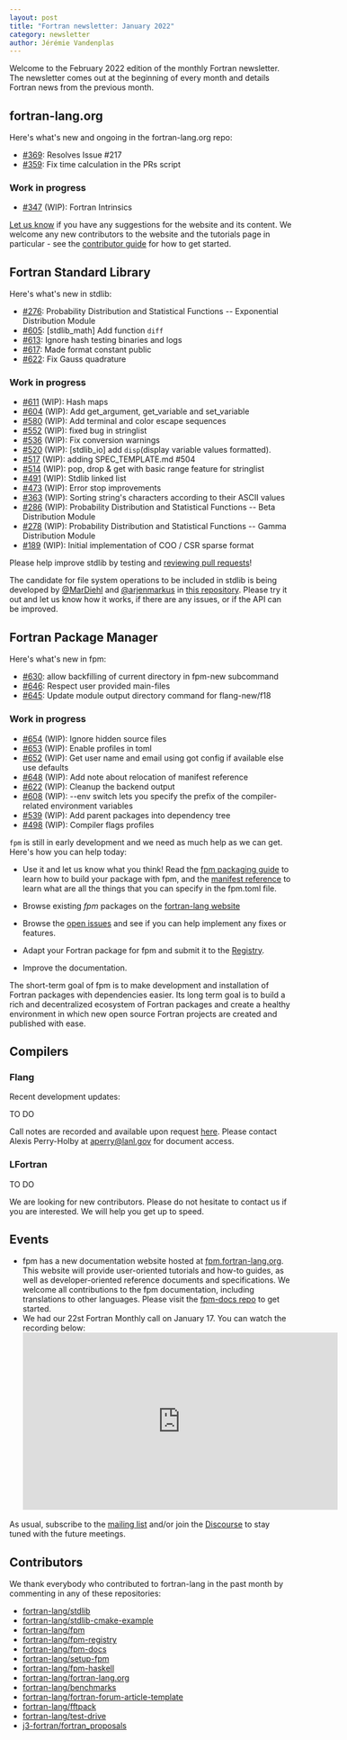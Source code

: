 ```yaml
---
layout: post
title: "Fortran newsletter: January 2022"
category: newsletter
author: Jérémie Vandenplas
---
```


Welcome to the February 2022 edition of the monthly Fortran newsletter.
The newsletter comes out at the beginning of every month and details
Fortran news from the previous month.

<ul id="page-nav"></ul>

## fortran-lang.org

Here's what's new and ongoing in the fortran-lang.org repo:

* [#369](https://github.com/fortran-lang/fortran-lang.org/pull/369):
  Resolves Issue #217
* [#359](https://github.com/fortran-lang/fortran-lang.org/pull/359):
  Fix time calculation in the PRs script

### Work in progress

* [#347](https://github.com/fortran-lang/fortran-lang.org/pull/347) (WIP):
  Fortran Intrinsics

[Let us know](https://github.com/fortran-lang/fortran-lang.org/issues)
if you have any suggestions for the website and its content.
We welcome any new contributors to the website and the tutorials page in particular - see the
[contributor guide](https://github.com/fortran-lang/fortran-lang.org/blob/HEAD/CONTRIBUTING.md)
for how to get started.

## Fortran Standard Library

Here's what's new in stdlib:

* [#276](https://github.com/fortran-lang/stdlib/pull/276):
  Probability Distribution and Statistical Functions -- Exponential Distribution Module
* [#605](https://github.com/fortran-lang/stdlib/pull/605):
  [stdlib_math] Add function `diff`
* [#613](https://github.com/fortran-lang/stdlib/pull/613):
  Ignore hash testing binaries and logs
* [#617](https://github.com/fortran-lang/stdlib/pull/617):
  Made format constant public
* [#622](https://github.com/fortran-lang/stdlib/pull/622):
  Fix Gauss quadrature

### Work in progress

* [#611](https://github.com/fortran-lang/stdlib/pull/611) (WIP):
  Hash maps
* [#604](https://github.com/fortran-lang/stdlib/pull/604) (WIP):
  Add get_argument, get_variable and set_variable
* [#580](https://github.com/fortran-lang/stdlib/pull/580) (WIP):
  Add terminal and color escape sequences
* [#552](https://github.com/fortran-lang/stdlib/pull/552) (WIP):
  fixed bug in stringlist
* [#536](https://github.com/fortran-lang/stdlib/pull/536) (WIP):
  Fix conversion warnings
* [#520](https://github.com/fortran-lang/stdlib/pull/520) (WIP):
  [stdlib_io] add `disp`(display variable values formatted).
* [#517](https://github.com/fortran-lang/stdlib/pull/517) (WIP):
  adding SPEC_TEMPLATE.md #504
* [#514](https://github.com/fortran-lang/stdlib/pull/514) (WIP):
  pop, drop & get with basic range feature for stringlist
* [#491](https://github.com/fortran-lang/stdlib/pull/491) (WIP):
  Stdlib linked list
* [#473](https://github.com/fortran-lang/stdlib/pull/473) (WIP):
  Error stop improvements
* [#363](https://github.com/fortran-lang/stdlib/pull/363) (WIP):
  Sorting string's characters according to their ASCII values
* [#286](https://github.com/fortran-lang/stdlib/pull/286) (WIP):
  Probability Distribution and Statistical Functions -- Beta Distribution Module
* [#278](https://github.com/fortran-lang/stdlib/pull/278) (WIP):
  Probability Distribution and Statistical Functions -- Gamma Distribution Module
* [#189](https://github.com/fortran-lang/stdlib/pull/189) (WIP):
  Initial implementation of COO / CSR sparse format

Please help improve stdlib by testing and [reviewing pull requests](https://github.com/fortran-lang/stdlib/issues?q=is%3Apr+is%3Aopen+label%3A%22reviewers+needed%22)!

The candidate for file system operations to be included in stdlib is being developed by
[@MarDiehl](https://github.com/MarDiehl) and [@arjenmarkus](https://github.com/arjenmarkus)
in [this repository](https://github.com/MarDiehl/stdlib_os).
Please try it out and let us know how it works, if there are any issues, or if the API can be improved.

## Fortran Package Manager

Here's what's new in fpm:

* [#630](https://github.com/fortran-lang/fpm/pull/630):
  allow backfilling of current directory in fpm-new subcommand
* [#646](https://github.com/fortran-lang/fpm/pull/646):
  Respect user provided main-files
* [#645](https://github.com/fortran-lang/fpm/pull/645):
  Update module output directory command for flang-new/f18

### Work in progress

* [#654](https://github.com/fortran-lang/fpm/pull/654) (WIP):
  Ignore hidden source files
* [#653](https://github.com/fortran-lang/fpm/pull/653) (WIP):
  Enable profiles in toml
* [#652](https://github.com/fortran-lang/fpm/pull/652) (WIP):
  Get user name and email using got config if available else use defaults
* [#648](https://github.com/fortran-lang/fpm/pull/648) (WIP):
  Add note about relocation of manifest reference
* [#622](https://github.com/fortran-lang/fpm/pull/622) (WIP):
  Cleanup the backend output
* [#608](https://github.com/fortran-lang/fpm/pull/608) (WIP):
  --env switch lets you specify the prefix of the compiler-related environment variables
* [#539](https://github.com/fortran-lang/fpm/pull/539) (WIP):
  Add parent packages into dependency tree
* [#498](https://github.com/fortran-lang/fpm/pull/498) (WIP):
  Compiler flags profiles

`fpm` is still in early development and we need as much help as we can get.
Here's how you can help today:

* Use it and let us know what you think! Read the [fpm packaging guide](https://fpm.fortran-lang.org/en/tutorial)
to learn how to build your package with fpm, and the [manifest reference](https://fpm.fortran-lang.org/en/spec/manifest.html)
to learn what are all the things that you can specify in the fpm.toml file.

* Browse existing *fpm* packages on the [fortran-lang website](https://fortran-lang.org/packages/fpm)
* Browse the [open issues](https://github.com/fortran-lang/fpm/issues) and see if you can help implement any fixes or features.
* Adapt your Fortran package for fpm and submit it to the [Registry](https://github.com/fortran-lang/fpm-registry).
* Improve the documentation.

The short-term goal of fpm is to make development and installation of Fortran packages with dependencies easier.
Its long term goal is to build a rich and decentralized ecosystem of Fortran packages and create a healthy
environment in which new open source Fortran projects are created and published with ease.

## Compilers

### Flang

Recent development updates:

TO DO

Call notes are recorded and available upon request [here](https://docs.google.com/document/d/10T-S2J3GrahpG4Ooif93NSTz2zBW0MQc_RlwHi0-afY). Please contact Alexis Perry-Holby at aperry@lanl.gov for document access.

### LFortran

TO DO


We are looking for new contributors. Please do not hesitate to contact us if
you are interested. We will help you get up to speed.

## Events

* fpm has a new documentation website hosted at
  [fpm.fortran-lang.org](https://fpm.fortran-lang.org/).
  This website will provide user-oriented tutorials and how-to guides, as well
  as developer-oriented reference documents and specifications.
  We welcome all contributions to the fpm documentation, including translations
  to other languages.
  Please visit the [fpm-docs repo](https://github.com/fortran-lang/fpm-docs) to
  get started.
* We had our 22st Fortran Monthly call on January 17.
  You can watch the recording below:
  <iframe width="560" height="315" src="https://www.youtube.com/embed/NSvL2yrefH8" frameborder="0" allow="accelerometer; autoplay; encrypted-media; gyroscope; picture-in-picture" allowfullscreen></iframe>

As usual, subscribe to the [mailing list](https://groups.io/g/fortran-lang) and/or
join the [Discourse](https://fortran-lang.discourse.group) to stay tuned with the future meetings.

## Contributors

We thank everybody who contributed to fortran-lang in the past month by
commenting in any of these repositories:

* [fortran-lang/stdlib](https://github.com/fortran-lang/stdlib)
* [fortran-lang/stdlib-cmake-example](https://github.com/fortran-lang/stdlib-cmake-example)
* [fortran-lang/fpm](https://github.com/fortran-lang/fpm)
* [fortran-lang/fpm-registry](https://github.com/fortran-lang/fpm-registry)
* [fortran-lang/fpm-docs](https://github.com/fortran-lang/fpm-docs)
* [fortran-lang/setup-fpm](https://github.com/fortran-lang/setup-fpm)
* [fortran-lang/fpm-haskell](https://github.com/fortran-lang/fpm-haskell)
* [fortran-lang/fortran-lang.org](https://github.com/fortran-lang/fortran-lang.org)
* [fortran-lang/benchmarks](https://github.com/fortran-lang/benchmarks)
* [fortran-lang/fortran-forum-article-template](https://github.com/fortran-lang/fortran-forum-article-template)
* [fortran-lang/fftpack](https://github.com/fortran-lang/fftpack)
* [fortran-lang/test-drive](https://github.com/fortran-lang/test-drive)
* [j3-fortran/fortran\_proposals](https://github.com/j3-fortran/fortran_proposals)

<div id="gh-contributors" data-startdate="January 01 2022" data-enddate="February 01 2022" height="500px"></div>
